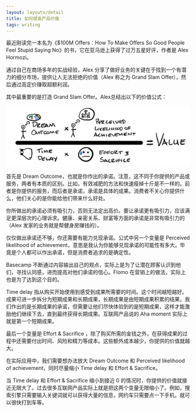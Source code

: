```yaml
---
layout: layouts/detail
title: 如何提高产品价值
tags: writing
---
```

最近刚读完一本名为《$100M Offers：How To Make Offers So Good People Feel Stupid Saying No》的书，它在亚马逊上获得了过万五星好评，作者是 Alex Hormozi。

通过自己在商场多年的实战经验，Alex 分享了做好业务的关键在于找到一个有潜力的细分市场，提供让人无法拒绝的价值（Alex 称之为 Grand Slam Offer），然后通过高定价赚取超额利润。

其中最重要的是打造 Grand Slam Offer。Alex总结出以下的价值公式：

![Formula to increase product value](/static/img/increase-product-value-img-1.jpeg)

首先是 Dream Outcome，也就是你作出的承诺。注意，这不同于你提供的产品或服务，两者有本质的区别。比如，有效减肥的方法和快速瘦掉十斤是不一样的。前者是你提供的服务，而后者是承诺，承诺是具体的成果。消费者不关心你提供什么，他们关心的是你能给他们带来什么好处。

你所做出的承诺必须有吸引力，否则无法定出高价。要让承诺更有吸引力，应该满足更深层次的心理诉求。健康、亲密关系、财富等方面的承诺是非常有吸引力的（Alex 发家的业务就是帮健身房赚钱的）。

仅仅做出承诺还不够，你还需要有能力兑现承诺。公式中另一个变量是 Perceived likelihood of achievement，意思是我认为你能够兑现承诺的可能性有多大。毕竟是个人都可以作出承诺，但是消费者追求的是确定性。

Basecamp 不断通过内容输出自己的观点，实际上是为了让潜在顾客认识到他们，寻找认同感，进而提高对他们承诺的信心。Flomo 在营销上的做法，实际上也是为了达到这个目的。

Time delay 指从购买开始使用到感受到成果所需要的时间。这个时间越短越好。成果可进一步拆分为短期成果和长期成果，长期成果是由短期成果积累的结果。我们作出的是长期成果的承诺，但需要让他们尽快体验到的是短期成果，这样才能激励他们继续下去，直到最终获得长期成果。互联网产品说的 Aha moment 实际上就是第一个短期成果。

最后一个变量是 Effort & Sacrifice ，除了购买所需的金钱之外，在获得成果的过程中还需要付出时间、风险和精力等成本。这些额外成本越少，你提供的价值就越大。

在实际应用中，我们需要想办法放大 Dream Outcome 和 Perceived likelihood of achievement，同时尽量缩小 Time delay 和 Effort & Sacrifice。

当 Time delay 和 Effort & Sacrifice 缩小到接近 0 的情况时，你提供的价值就接近无限大了。过去很多互联网产品实际上就是把这两个变量无限缩小了。例如，搜索引擎只需要输入关键词就可以获得大量的信息，网约车只需要点一下手机，就可以很快打到车等。